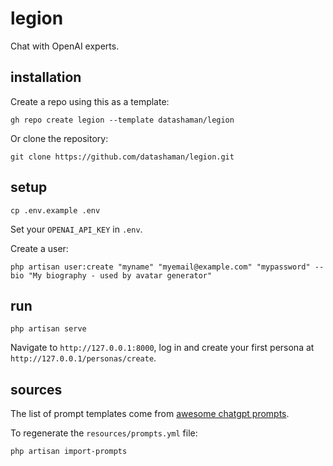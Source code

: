 # legion

Chat with OpenAI experts.

## installation

Create a repo using this as a template:

```
gh repo create legion --template datashaman/legion
```

Or clone the repository:

```
git clone https://github.com/datashaman/legion.git
```

## setup

```
cp .env.example .env
```

Set your `OPENAI_API_KEY` in `.env`.

Create a user:

```
php artisan user:create "myname" "myemail@example.com" "mypassword" --bio "My biography - used by avatar generator"
```

## run

```
php artisan serve
```

Navigate to `http://127.0.0.1:8000`, log in and create your first persona at `http://127.0.0.1/personas/create`.

## sources

The list of prompt templates come from [awesome chatgpt prompts](https://github.com/f/awesome-chatgpt-prompts/).

To regenerate the `resources/prompts.yml` file:

```
php artisan import-prompts
```
